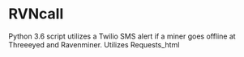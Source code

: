 # RVNcall
Python 3.6 script utilizes a Twilio SMS alert if a miner goes offline at Threeeyed and Ravenminer. Utilizes Requests_html
